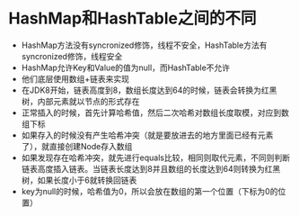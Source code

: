 # HashMap和HashTable之间的不同
- HashMap方法没有syncronized修饰，线程不安全，HashTable方法有syncronized修饰，线程安全
- HashMap允许Key和Value的值为null，而HashTable不允许
- 他们底层使用数组+链表来实现
- 在JDK8开始，链表高度到8，数组长度达到64的时候，链表会转换为红黑树，内部元素就以节点的形式存在
- 正常插入的时候，首先计算哈希值，然后二次哈希对数组长度取模，对应到数组下标
- 如果存入的时候没有产生哈希冲突（就是要放进去的地方里面已经有元素了），就直接创建Node存入数组
- 如果发现存在哈希冲突，就先进行equals比较，相同则取代元素，不同则判断链表高度插入链表。当链表长度达到8并且数组的长度达到64则转换为红黑树，如果长度小于6就转换回链表
- key为null的时候，哈希值为0，所以会放在数组的第一个位置（下标为0的位置）